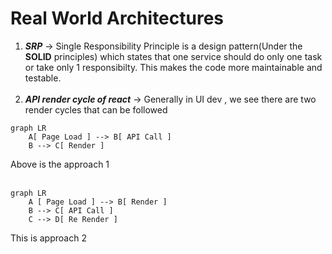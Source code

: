 # Real World Architectures

1. ***SRP*** -> Single Responsibility Principle is a design pattern(Under the **SOLID** principles) which states that one service should do only one task or take only 1 responsibilty. This makes the code more maintainable and testable.<br><br>
2. ***API render cycle of react*** -> Generally in UI dev , we see there are two render cycles that can be followed

```mermaid
graph LR
    A[ Page Load ] --> B[ API Call ]
    B --> C[ Render ]
```

Above is the approach 1<br><br>

```mermaid
graph LR
    A [ Page Load ] --> B[ Render ]
    B --> C[ API Call ]
    C --> D[ Re Render ]
```
This is approach 2